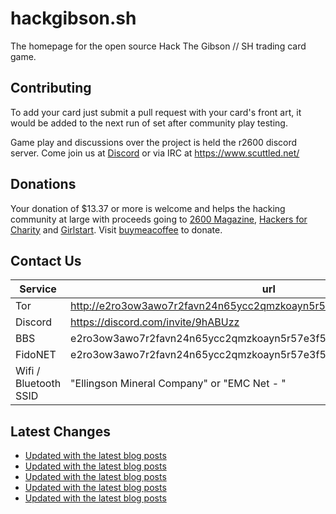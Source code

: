 # hackgibson.sh
The homepage for the open source Hack The Gibson // SH trading card game.


## Contributing

To add your card just submit a pull request with your card's front art, it would be added to the next run of set after community play testing.

Game play and discussions over the project is held the r2600 discord server. Come join us at [Discord](https://discord.com/invite/9hABUzz) or via IRC at https://www.scuttled.net/


## Donations

Your donation of $13.37 or more is welcome and helps the hacking community at large with proceeds going to [2600 Magazine](https://2600.com/), [Hackers for Charity](https://hackersforcharity.org) and [Girlstart](https://girlstart.org).  Visit [buymeacoffee](https://www.buymeacoffee.com/hackgibson.sh) to donate.


## Contact Us

Service | url
-|-
Tor | http://e2ro3ow3awo7r2favn24n65ycc2qmzkoayn5r57e3f56nvjwdcgg32ad.onion
Discord | https://discord.com/invite/9hABUzz
BBS | e2ro3ow3awo7r2favn24n65ycc2qmzkoayn5r57e3f56nvjwdcgg32ad.onion:23
FidoNET | e2ro3ow3awo7r2favn24n65ycc2qmzkoayn5r57e3f56nvjwdcgg32ad.onion:24554
Wifi / Bluetooth SSID | "Ellingson Mineral Company" or "EMC Net - <fidonet address>"

## Latest Changes
<!-- BLOG-POST-LIST:START -->
- [Updated with the latest blog posts](https://github.com/DFW2600/hackgibson.sh/commit/bd571e76be66bc15ffea5a796f17a43378e8c316)
- [Updated with the latest blog posts](https://github.com/DFW2600/hackgibson.sh/commit/0ed16b0469a8fd8f9792a81fe171573df7bb0adf)
- [Updated with the latest blog posts](https://github.com/DFW2600/hackgibson.sh/commit/07c568ec9688a71e476cee73d0440aedcd6604bf)
- [Updated with the latest blog posts](https://github.com/DFW2600/hackgibson.sh/commit/62cf4155b8c312d91a43d028969aa7f7cc3565a3)
- [Updated with the latest blog posts](https://github.com/DFW2600/hackgibson.sh/commit/26318144b9e404a0a15ebcf89c2d57b65781c92a)
<!-- BLOG-POST-LIST:END -->
